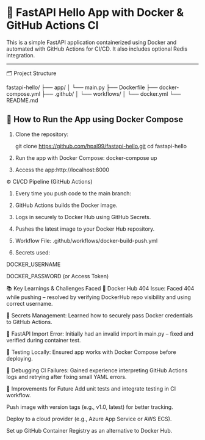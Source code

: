 # 🚀 FastAPI Hello App with Docker & GitHub Actions CI

This is a simple FastAPI application containerized using Docker and automated with GitHub Actions for CI/CD. It also includes optional Redis integration.

---


🗂️ Project Structure

fastapi-hello/
├── app/
│   └── main.py
├── Dockerfile
├── docker-compose.yml
├── .github/
│   └── workflows/
│       └── docker.yml
└── README.md


## 🐳 How to Run the App using Docker Compose

1. Clone the repository:
  
   git clone https://github.com/hpal99/fastapi-hello.git
   cd fastapi-hello
2. Run the app with Docker Compose: docker-compose up

3. Access the app:http://localhost:8000

⚙️ CI/CD Pipeline (GitHub Actions)

1. Every time you push code to the main branch:

2. GitHub Actions builds the Docker image.

3. Logs in securely to Docker Hub using GitHub Secrets.

4. Pushes the latest image to your Docker Hub repository.

5. Workflow File: .github/workflows/docker-build-push.yml

6. Secrets used:

DOCKER_USERNAME

DOCKER_PASSWORD (or Access Token)

📚 Key Learnings & Challenges Faced
🔄 Docker Hub 404 Issue: Faced 404 while pushing – resolved by verifying DockerHub repo visibility and using correct username.

🔐 Secrets Management: Learned how to securely pass Docker credentials to GitHub Actions.

🐍 FastAPI Import Error: Initially had an invalid import in main.py – fixed and verified during container test.

🧪 Testing Locally: Ensured app works with Docker Compose before deploying.

🔁 Debugging CI Failures: Gained experience interpreting GitHub Actions logs and retrying after fixing small YAML errors.

🌟 Improvements for Future
Add unit tests and integrate testing in CI workflow.

Push image with version tags (e.g., v1.0, latest) for better tracking.

Deploy to a cloud provider (e.g., Azure App Service or AWS ECS).

Set up GitHub Container Registry as an alternative to Docker Hub.



